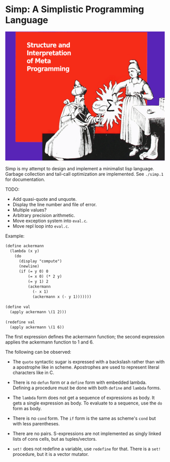 # Simp: A Simplistic Programming Language

![A wizard kneeling in front of a down pointing witch](./simp.png)

Simp is my attempt to design and implement a minimalist lisp language.
Garbage collection and tail-call optimization are implemented.
See `./simp.1` for documentation.

TODO:
* Add quasi-quote and unquote.
* Display the line number and file of error.
* Multiple values?
* Arbitrary precision arithmetic.
* Move exception system into `eval.c`.
* Move repl loop into `eval.c`.

Example:

```
(define ackermann
  (lambda (x y)
    (do
      (display "compute")
      (newline)
      (if (= y 0) 0
          (= x 0) (* 2 y)
          (= y 1) 2
          (ackermann
            (- x 1)
            (ackermann x (- y 1)))))))

(define val
  (apply ackermann \(1 2)))

(redefine val
  (apply ackermann \(1 6))
```

The first expression defines the ackermann function; the second
expression applies the ackermann function to 1 and 6.

The following can be observed:

* The `quote` syntactic sugar is expressed with a backslash rather than
  with a apostrophe like in scheme.  Apostrophes are used to represent
  literal characters like in C.

* There is no `defun` form or a `define` form with embedded lambda.
  Defining a procedure must be done with both `define` and `lambda`
  forms.

* The `lambda` form does not get a sequence of expressions as body.  It
  gets a single expression as body.  To evaluate to a sequence, use the
  `do` form as body.

* There is no `cond` form. The `if` form is the same as scheme's `cond`
  but with less parentheses.

* There are no pairs.  S-expressions are not implemented as singly
  linked lists of cons cells, but as tuples/vectors.

* `set!` does not redefine a variable, use `redefine` for that.
  There is a `set!` procedure, but it is a vector mutator.
